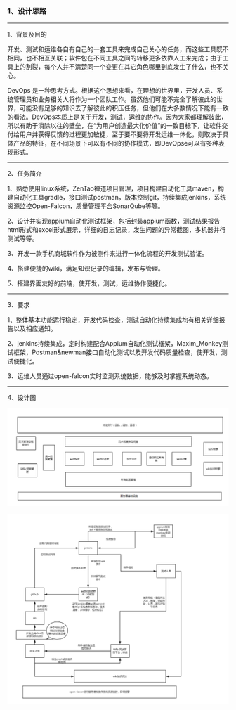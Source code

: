 ### 1、设计思路

------

1、背景及目的

 开发、测试和运维各自有自己的一套工具来完成自己关心的任务，而这些工具既不相同，也不相互关联；软件包在不同工具之间的转移更多依靠人工来完成；由于工具上的割裂，每个人并不清楚同一个变更在其它角色哪里到底发生了什么，也不关心。

 DevOps 是一种思考方式。根据这个思想来看，在理想的世界里，开发人员、系统管理员和业务相关人将作为一个团队工作。虽然他们可能不完全了解彼此的世界，可能没有足够的知识去了解彼此的积压任务，但他们在大多数情况下能有一致的看法。DevOps本质上是关于开发，测试，运维的协作。因为大家都理解彼此，所以有助于消除以往的壁垒，在“为用户创造最大化价值”的一致目标下，让软件交付给用户并获得反馈的过程更加敏捷，至于要不要将开发运维一体化，则取决于具体产品的特征，在不同场景下可以有不同的协作模式，即DevOpse可以有多种表现形式。

------

2、任务简介

 1、熟悉使用linux系统，ZenTao禅道项目管理，项目构建自动化工具maven，构建自动化工具gradle，接口测试postman，版本控制git，持续集成jenkins，系统资源监控Open-Falcon，质量管理平台SonarQube等等。

 2、设计并实现appium自动化测试框架，包括封装appium函数，测试结果报告html形式和excel形式展示，详细的日志记录，发生问题的异常截图，多机器并行测试等等。

 3、开发一款手机商城软件作为被测件来进行一体化流程的开发测试验证。

 4、搭建便捷的wiki，满足知识记录的编辑，发布与管理。

 5、搭建界面友好的前端，使开发，测试，运维协作便捷化。

------

3、要求

 1、整体基本功能运行稳定，开发代码检查，测试自动化持续集成均有相关详细报告以及相应通知。

 2、jenkins持续集成，定时构建配合Appium自动化测试框架，Maxim_Monkey测试框架，Postman&newman接口自动化测试以及开发代码质量检查，使开发，测试便捷化。

 3、运维人员通过open-falcon实时监测系统数据，能够及时掌握系统动态。

------

4、设计图

![平台设计图](image/1设计图.png)

![](image/工作流程图.png)


